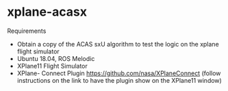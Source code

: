 # xplane-acasx

Requirements
- Obtain a copy of the ACAS sxU algorithm to test the logic on the xplane flight simulator
- Ubuntu 18.04, ROS Melodic
- XPlane11 Flight Simulator
- XPlane- Connect Plugin https://github.com/nasa/XPlaneConnect (follow instructions on the link to have the plugin show on the XPlane11 window)
